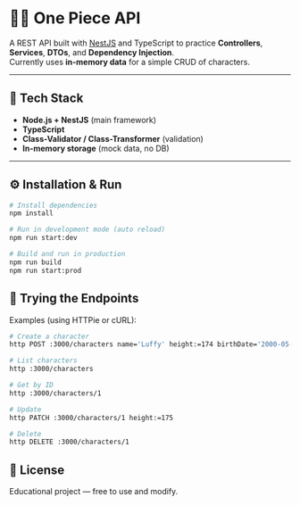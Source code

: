 # 🏴‍☠️ One Piece API

A REST API built with [NestJS](https://nestjs.com) and TypeScript to practice **Controllers**, **Services**, **DTOs**, and **Dependency Injection**.  
Currently uses **in-memory data** for a simple CRUD of characters.

---

## 🚀 Tech Stack

- **Node.js + NestJS** (main framework)  
- **TypeScript**  
- **Class-Validator / Class-Transformer** (validation)  
- **In-memory storage** (mock data, no DB)

---

## ⚙️ Installation & Run

```bash
# Install dependencies
npm install

# Run in development mode (auto reload)
npm run start:dev

# Build and run in production
npm run build
npm run start:prod
```

## 🧪 Trying the Endpoints

Examples (using HTTPie or cURL):

```bash
# Create a character
http POST :3000/characters name='Luffy' height:=174 birthDate='2000-05-05'

# List characters
http :3000/characters

# Get by ID
http :3000/characters/1

# Update
http PATCH :3000/characters/1 height:=175

# Delete
http DELETE :3000/characters/1
```

## 🧾 License

Educational project — free to use and modify.
